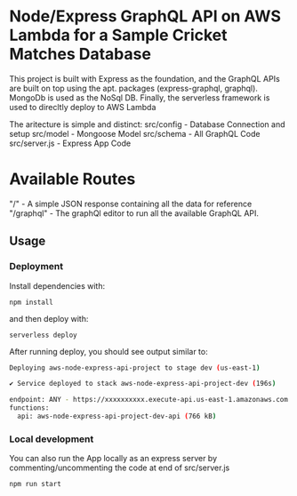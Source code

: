 # Node/Express GraphQL API on AWS Lambda for a Sample Cricket Matches Database
This project is built with Express as the foundation, and the GraphQL APIs are built on top
using the apt. packages (express-graphql, graphql). MongoDb is used as the NoSql DB.
Finally, the serverless framework is used to direcltly deploy to AWS Lambda


The aritecture is simple and distinct:
src/config - Database Connection and setup
src/model - Mongoose Model
src/schema - All GraphQL Code
src/server.js - Express App Code

# Available Routes

"/" - A simple JSON response containing all the data for reference
"/graphql" - The graphQl editor to run all the available GraphQL API.

## Usage

### Deployment

Install dependencies with:

```
npm install
```

and then deploy with:

```
serverless deploy
```

After running deploy, you should see output similar to:

```bash
Deploying aws-node-express-api-project to stage dev (us-east-1)

✔ Service deployed to stack aws-node-express-api-project-dev (196s)

endpoint: ANY - https://xxxxxxxxxx.execute-api.us-east-1.amazonaws.com
functions:
  api: aws-node-express-api-project-dev-api (766 kB)
```

### Local development

You can also run the App locally as an express server by commenting/uncommenting the code at
end of src/server.js

```bash
npm run start
```
